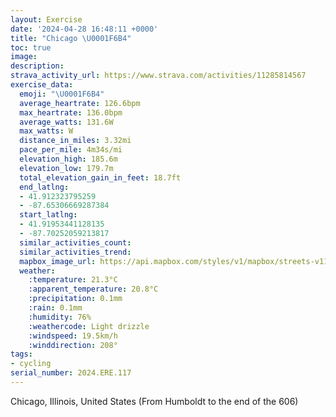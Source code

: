 ```yaml
---
layout: Exercise
date: '2024-04-28 16:48:11 +0000'
title: "Chicago \U0001F6B4"
toc: true
image:
description:
strava_activity_url: https://www.strava.com/activities/11285814567
exercise_data:
  emoji: "\U0001F6B4"
  average_heartrate: 126.6bpm
  max_heartrate: 136.0bpm
  average_watts: 131.6W
  max_watts: W
  distance_in_miles: 3.32mi
  pace_per_mile: 4m34s/mi
  elevation_high: 185.6m
  elevation_low: 179.7m
  total_elevation_gain_in_feet: 18.7ft
  end_latlng:
  - 41.912323795259
  - -87.65306669287384
  start_latlng:
  - 41.91953441128135
  - -87.70252059213817
  similar_activities_count:
  similar_activities_trend:
  mapbox_image_url: https://api.mapbox.com/styles/v1/mapbox/streets-v11/static/path-5+787af2-1.0(a%7Dy~FvjhvOlEE%7C%40%40xAGzGEFC%40CMW%3FQ%40iAHaAC%7DBFQBQCiC%3FmJBoC%40iEOe%7C%40OqUCaAGu%40EoC%5BwGKuGD%7BC%5CgDBq%40Ymh%40AqDC%7BAMeCIQOGI%40IDMTCNC%7C%40Hl%40%3FBEF_%40JQB%7BC%3Fe%40AQEMICGCYBcBIiBMo%40a%40oCm%40wDqAmJI%7B%40%3FuEKcRBeB%40KHUh%40q%40bCuDnL%7DM),pin-s-s+e5b22e(-87.70236,41.91713),pin-s-f+89ae00(-87.65535,41.91395999999998)/auto/800x800?access_token=pk.eyJ1Ijoiam9zaGJlY2ttYW4iLCJhIjoiY205eWR2aDd1MWZ6djJrbXc4a3M0bWZleiJ9.XiG9OWkNcZk2QzjJbxLB4A
  weather:
    :temperature: 21.3°C
    :apparent_temperature: 20.8°C
    :precipitation: 0.1mm
    :rain: 0.1mm
    :humidity: 76%
    :weathercode: Light drizzle
    :windspeed: 19.5km/h
    :winddirection: 208°
tags:
- cycling
serial_number: 2024.ERE.117
---
```

Chicago, Illinois, United States (From Humboldt to the end of the 606)
